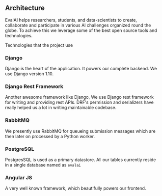## Architecture

EvalAI helps researchers, students, and data-scientists to create, collaborate and participate in various AI challenges organized round the globe. To achieve this we leverage some of the best open source tools and technologies.

Technologies that the project use

### Django

Django is the heart of the application. It powers our complete backend. We use Django version 1.10.

### Django Rest Framework

Another awesome framework like Django, We use Django rest framework for writing and providing rest APIs. DRF's permission and serializers have really helped us a lot in writing maintainable codebase.

### RabbitMQ

We presently use RabbitMQ for queueing submission messages which are then later on processed by a Python worker.

### PostgreSQL

PostgresSQL is used as a primary datastore. All our tables currently reside in a single database named as `evalai`

### Angular JS

A very well known framework, which beautifully powers our frontend.

